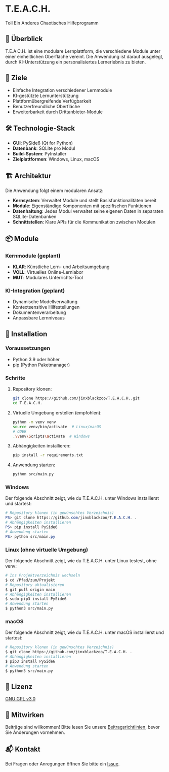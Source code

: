 # T.E.A.C.H.

Toll Ein Anderes Chaotisches Hilfeprogramm

## 📖 Überblick
T.E.A.C.H. ist eine modulare Lernplattform, die verschiedene Module unter einer einheitlichen Oberfläche vereint. Die Anwendung ist darauf ausgelegt, durch KI-Unterstützung ein personalisiertes Lernerlebnis zu bieten.

## 🎯 Ziele
- Einfache Integration verschiedener Lernmodule
- KI-gestützte Lernunterstützung
- Plattformübergreifende Verfügbarkeit
- Benutzerfreundliche Oberfläche
- Erweiterbarkeit durch Drittanbieter-Module

## 🛠 Technologie-Stack
- **GUI**: PySide6 (Qt for Python)
- **Datenbank**: SQLite pro Modul
- **Build-System**: PyInstaller
- **Zielplattformen**: Windows, Linux, macOS

## 🏗 Architektur
Die Anwendung folgt einem modularen Ansatz:
- **Kernsystem**: Verwaltet Module und stellt Basisfunktionalitäten bereit
- **Module**: Eigenständige Komponenten mit spezifischen Funktionen
- **Datenhaltung**: Jedes Modul verwaltet seine eigenen Daten in separaten SQLite-Datenbanken
- **Schnittstellen**: Klare APIs für die Kommunikation zwischen Modulen

## 📦 Module
### Kernmodule (geplant)
- **KLAR**: Künstliche Lern- und Arbeitsumgebung
- **VOLL**: Virtuelles Online-Lernlabor
- **MUT**: Modulares Unterrichts-Tool

### KI-Integration (geplant)
- Dynamische Modellverwaltung
- Kontextsensitive Hilfestellungen
- Dokumentenverarbeitung
- Anpassbare Lernniveaus

## 🚀 Installation

### Voraussetzungen
- Python 3.9 oder höher
- pip (Python Paketmanager)

### Schritte
1. Repository klonen:
   ```bash
   git clone https://github.com/jinxblackzoo/T.E.A.C.H..git
   cd T.E.A.C.H.
   ```

2. Virtuelle Umgebung erstellen (empfohlen):
   ```bash
   python -m venv venv
   source venv/bin/activate  # Linux/macOS
   # ODER
   .\venv\Scripts\activate  # Windows
   ```

3. Abhängigkeiten installieren:
   ```bash
   pip install -r requirements.txt
   ```

4. Anwendung starten:
   ```bash
   python src/main.py
   ```

### Windows
Der folgende Abschnitt zeigt, wie du T.E.A.C.H. unter Windows installierst und startest:
```powershell
# Repository klonen (in gewünschtes Verzeichnis)
PS> git clone https://github.com/jinxblackzoo/T.E.A.C.H. .
# Abhängigkeiten installieren
PS> pip install PySide6
# Anwendung starten
PS> python src/main.py
```

### Linux (ohne virtuelle Umgebung)
Der folgende Abschnitt zeigt, wie du T.E.A.C.H. unter Linux testest, ohne venv:
```bash
# Ins Projektverzeichnis wechseln
$ cd /Pfad/zum/Projekt
# Repository aktualisieren
$ git pull origin main
# Abhängigkeiten installieren
$ sudo pip3 install PySide6
# Anwendung starten
$ python3 src/main.py
```

### macOS
Der folgende Abschnitt zeigt, wie du T.E.A.C.H. unter macOS installierst und startest:
```bash
# Repository klonen (in gewünschtes Verzeichnis)
$ git clone https://github.com/jinxblackzoo/T.E.A.C.H. .
# Abhängigkeiten installieren
$ pip3 install PySide6
# Anwendung starten
$ python3 src/main.py
```

## 📝 Lizenz
[GNU GPL v3.0](LICENSE)

## 🤝 Mitwirken
Beiträge sind willkommen! Bitte lesen Sie unsere [Beitragsrichtlinien](CONTRIBUTING.md), bevor Sie Änderungen vornehmen.

## 📬 Kontakt
Bei Fragen oder Anregungen öffnen Sie bitte ein [Issue](https://github.com/jinxblackzoo/T.E.A.C.H./issues).
